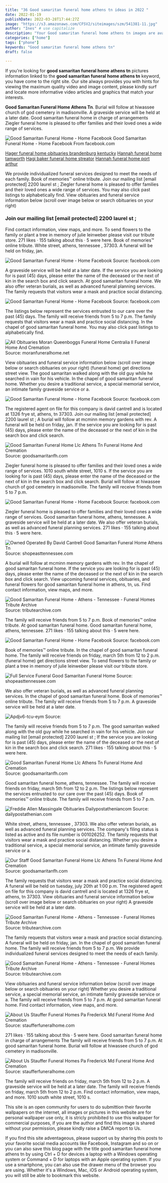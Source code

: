 ```yaml
---
title: "36 Good samaritan funeral home athens tn ideas in 2022 "
date: 2022-01-19
publishDate: 2022-03-28T17:44:27Z
image: "https://s3.amazonaws.com/CFSV2/siteimages/szm/541381-11.jpg"
author: "Ines" # use capitalize
description: "Your Good samaritan funeral home athens tn images are available. Good samaritan funeral home athens tn are a topic that is being searched for and liked by netizens now. You can Download the Good samaritan funeral home athens tn files here. Find and Download all free photos and vectors."
categories: ["home"]
tags: ["phone"]
keywords: "Good samaritan funeral home athens tn"
draft: false

---
```


If you're looking for **good samaritan funeral home athens tn** pictures information linked to the **good samaritan funeral home athens tn** keyword, you have come to the right  site.  Our site always  provides you with  hints  for viewing  the maximum  quality video and image  content, please kindly surf and locate more informative video articles and graphics  that match your interests.

**Good Samaritan Funeral Home Athens Tn**. Burial will follow at hiwassee church of god cemetery in madisonville. A graveside service will be held at a later date. Good samaritan funeral home in charge of arrangements Ziegler funeral home is pleased to offer families and their loved ones a wide range of services.

![Good Samaritan Funeral Home - Home Facebook](https://lookaside.fbsbx.com/lookaside/crawler/media/?media_id=181917650424979 "Good Samaritan Funeral Home - Home Facebook")
Good Samaritan Funeral Home - Home Facebook From facebook.com

[Hager funeral home obituaries brandenburg kentucky](/hager-funeral-home-obituaries-brandenburg-kentucky/)
[Hannah funeral home tamworth](/hannah-funeral-home-tamworth/)
[Hagi baker funeral home streator](/hagi-baker-funeral-home-streator/)
[Hannah funeral home port arthur](/hannah-funeral-home-port-arthur/)

We provide individualized funeral services designed to meet the needs of each family. Book of memories™ online tribute. Join our mailing list [email protected] 2200 laurel st ; Ziegler funeral home is pleased to offer families and their loved ones a wide range of services. You may also click past listings to alphabetically find. View obituaries and funeral service information below (scroll over image below or search obituaries on your right)

### Join our mailing list [email protected] 2200 laurel st ;

Find contact information, view maps, and more. To send flowers to the family or plant a tree in memory of julie leinweber please visit our tribute store. 271 likes · 155 talking about this · 5 were here. Book of memories™ online tribute. White street, athens, tennessee , 37303. A funeral will be held on friday, jan.


![Good Samaritan Funeral Home - Home Facebook](https://lookaside.fbsbx.com/lookaside/crawler/media/?media_id=181917650424979 "Good Samaritan Funeral Home - Home Facebook")
Source: facebook.com

A graveside service will be held at a later date. If the service you are looking for is past (45) days, please enter the name of the deceased or the next of kin in the search box and click search. At good samaritan funeral home. We also offer veteran burials, as well as advanced funeral planning services. The family requests that visitors wear a mask and practice social distancing.

![Good Samaritan Funeral Home - Home Facebook](https://lookaside.fbsbx.com/lookaside/crawler/media/?media_id=219150856701658 "Good Samaritan Funeral Home - Home Facebook")
Source: facebook.com

The listings below represent the services entrusted to our care over the past (45) days. The family will receive friends from 5 to 7 p.m. The family requests that visitors wear a mask and practice social distancing. In the chapel of good samaritan funeral home. You may also click past listings to alphabetically find.

![All Obituaries Moran Queenboggs Funeral Home Centralia Il Funeral Home And Cremation](https://s3.amazonaws.com/CFSV2/siteimages/mqg/976245-mqg-logo-ks.png "All Obituaries Moran Queenboggs Funeral Home Centralia Il Funeral Home And Cremation")
Source: moranfuneralhome.net

View obituaries and funeral service information below (scroll over image below or search obituaries on your right) (funeral home) get directions street view. The good samaritan walked along with the old guy while he searched in vain for his vehicle. In the chapel of good samaritan funeral home. Whether you desire a traditional service, a special memorial service, an intimate family graveside service or a.

![Good Samaritan Funeral Home - Home Facebook](https://lookaside.fbsbx.com/lookaside/crawler/media/?media_id=105738598042885 "Good Samaritan Funeral Home - Home Facebook")
Source: facebook.com

The registered agent on file for this company is david cantrell and is located at 1326 frye st, athens, tn 37303. Join our mailing list [email protected] 2200 laurel st ; A burial will follow at mcminn memory gardens with rev. A funeral will be held on friday, jan. If the service you are looking for is past (45) days, please enter the name of the deceased or the next of kin in the search box and click search.

![Good Samaritan Funeral Home Llc Athens Tn Funeral Home And Cremation](https://s3.amazonaws.com/CFSV2/siteimages/gds/996525-1.jpg "Good Samaritan Funeral Home Llc Athens Tn Funeral Home And Cremation")
Source: goodsamaritanfh.com

Ziegler funeral home is pleased to offer families and their loved ones a wide range of services. 1010 south white street, 1010 s. If the service you are looking for is past (45) days, please enter the name of the deceased or the next of kin in the search box and click search. Burial will follow at hiwassee church of god cemetery in madisonville. The family will receive friends from 5 to 7 p.m.

![Good Samaritan Funeral Home - Home Facebook](https://lookaside.fbsbx.com/lookaside/crawler/media/?media_id=182476173702460 "Good Samaritan Funeral Home - Home Facebook")
Source: facebook.com

Ziegler funeral home is pleased to offer families and their loved ones a wide range of services. Good samaritan funeral home, athens, tennessee. A graveside service will be held at a later date. We also offer veteran burials, as well as advanced funeral planning services. 271 likes · 155 talking about this · 5 were here.

![Owned Operated By David Cantrell Good Samaritan Funeral Home Athens Tn](https://static.wehaacdn.com/shopeasttennessee-com/imgs/media-images/2974/images/2974.jpg "Owned Operated By David Cantrell Good Samaritan Funeral Home Athens Tn")
Source: shopeasttennessee.com

A burial will follow at mcminn memory gardens with rev. In the chapel of good samaritan funeral home. If the service you are looking for is past (45) days, please enter the name of the deceased or the next of kin in the search box and click search. View upcoming funeral services, obituaries, and funeral flowers for good samaritan funeral home in athens, tn, us. Find contact information, view maps, and more.

![Good Samaritan Funeral Home - Athens - Tennessee - Funeral Homes Tribute Archive](https://tributecenteronline.s3-accelerate.amazonaws.com/Obituaries/23000406/Thumbnail.jpg "Good Samaritan Funeral Home - Athens - Tennessee - Funeral Homes Tribute Archive")
Source: tributearchive.com

The family will receive friends from 5 to 7 p.m. Book of memories™ online tribute. At good samaritan funeral home. Good samaritan funeral home, athens, tennessee. 271 likes · 155 talking about this · 5 were here.

![Good Samaritan Funeral Home - Home Facebook](https://lookaside.fbsbx.com/lookaside/crawler/media/?media_id=295286435754766 "Good Samaritan Funeral Home - Home Facebook")
Source: facebook.com

Book of memories™ online tribute. In the chapel of good samaritan funeral home. The family will receive friends on friday, march 5th from 12 to 2 p.m. (funeral home) get directions street view. To send flowers to the family or plant a tree in memory of julie leinweber please visit our tribute store.

![Full Service Funeral Good Samaritan Funeral Home](https://static.wehaacdn.com/shopeasttennessee-com/imgs/media-images/2843/images/2843.jpg "Full Service Funeral Good Samaritan Funeral Home")
Source: shopeasttennessee.com

We also offer veteran burials, as well as advanced funeral planning services. In the chapel of good samaritan funeral home. Book of memories™ online tribute. The family will receive friends from 5 to 7 p.m. A graveside service will be held at a later date.

![Apdjv6-tcu-eym](https://www.goodsamaritanfuneralhome.com/fh_live/10700/10763/images/obituaries/7757954_fbs.jpg "Apdjv6-tcu-eym")
Source: 

The family will receive friends from 5 to 7 p.m. The good samaritan walked along with the old guy while he searched in vain for his vehicle. Join our mailing list [email protected] 2200 laurel st ; If the service you are looking for is past (45) days, please enter the name of the deceased or the next of kin in the search box and click search. 271 likes · 155 talking about this · 5 were here.

![Good Samaritan Funeral Home Llc Athens Tn Funeral Home And Cremation](https://s3.amazonaws.com/CFSV2/siteimages/gds/968331-gds-logo-ks.png "Good Samaritan Funeral Home Llc Athens Tn Funeral Home And Cremation")
Source: goodsamaritanfh.com

Good samaritan funeral home, athens, tennessee. The family will receive friends on friday, march 5th from 12 to 2 p.m. The listings below represent the services entrusted to our care over the past (45) days. Book of memories™ online tribute. The family will receive friends from 5 to 7 p.m.

![Freddie Allen Massingale Obituaries Dailypostatheniancom](https://bloximages.chicago2.vip.townnews.com/dailypostathenian.com/content/tncms/assets/v3/editorial/7/e8/7e8c4c66-c129-5d94-af7c-441bc148f74c/60eb40a3040c6.image.jpg "Freddie Allen Massingale Obituaries Dailypostatheniancom")
Source: dailypostathenian.com

White street, athens, tennessee , 37303. We also offer veteran burials, as well as advanced funeral planning services. The company&#039;s filing status is listed as active and its file number is 001026252. The family requests that visitors wear a mask and practice social distancing. Whether you desire a traditional service, a special memorial service, an intimate family graveside service or a.

![Our Staff Good Samaritan Funeral Home Llc Athens Tn Funeral Home And Cremation](https://s3.amazonaws.com/CFSV2/staff/gds/43415-IMG8781.jpg "Our Staff Good Samaritan Funeral Home Llc Athens Tn Funeral Home And Cremation")
Source: goodsamaritanfh.com

The family requests that visitors wear a mask and practice social distancing. A funeral will be held on tuesday, july 20th at 1:00 p.m. The registered agent on file for this company is david cantrell and is located at 1326 frye st, athens, tn 37303. View obituaries and funeral service information below (scroll over image below or search obituaries on your right) A graveside service will be held at a later date.

![Good Samaritan Funeral Home - Athens - Tennessee - Funeral Homes Tribute Archive](https://tributecenteronline.s3-accelerate.amazonaws.com/Obituaries/22002216/Thumbnail_1.jpg "Good Samaritan Funeral Home - Athens - Tennessee - Funeral Homes Tribute Archive")
Source: tributearchive.com

The family requests that visitors wear a mask and practice social distancing. A funeral will be held on friday, jan. In the chapel of good samaritan funeral home. The family will receive friends from 5 to 7 p.m. We provide individualized funeral services designed to meet the needs of each family.

![Good Samaritan Funeral Home - Athens - Tennessee - Funeral Homes Tribute Archive](https://tributecenteronline.s3-accelerate.amazonaws.com/Obituaries/21560686/Thumbnail.jpg "Good Samaritan Funeral Home - Athens - Tennessee - Funeral Homes Tribute Archive")
Source: tributearchive.com

View obituaries and funeral service information below (scroll over image below or search obituaries on your right) Whether you desire a traditional service, a special memorial service, an intimate family graveside service or a. The family will receive friends from 5 to 7 p.m. At good samaritan funeral home. Find contact information, view maps, and more.

![About Us Stauffer Funeral Homes Pa Frederick Md Funeral Home And Cremation](https://s3.amazonaws.com/CFSV2/siteimages/szm/135033-StaufferWebsiteHeaderImage.jpg "About Us Stauffer Funeral Homes Pa Frederick Md Funeral Home And Cremation")
Source: staufferfuneralhome.com

271 likes · 155 talking about this · 5 were here. Good samaritan funeral home in charge of arrangements The family will receive friends from 5 to 7 p.m. At good samaritan funeral home. Burial will follow at hiwassee church of god cemetery in madisonville.

![About Us Stauffer Funeral Homes Pa Frederick Md Funeral Home And Cremation](https://s3.amazonaws.com/CFSV2/siteimages/szm/541381-11.jpg "About Us Stauffer Funeral Homes Pa Frederick Md Funeral Home And Cremation")
Source: staufferfuneralhome.com

The family will receive friends on friday, march 5th from 12 to 2 p.m. A graveside service will be held at a later date. The family will receive friends on friday, march 5th from 12 to 2 p.m. Find contact information, view maps, and more. 1010 south white street, 1010 s.

This site is an open community for users to do submittion their favorite wallpapers on the internet, all images or pictures in this website are for personal wallpaper use only, it is stricly prohibited to use this wallpaper for commercial purposes, if you are the author and find this image is shared without your permission, please kindly raise a DMCA report to Us.

If you find this site adventageous, please support us by sharing this posts to your favorite social media accounts like Facebook, Instagram and so on or you can also save this blog page with the title good samaritan funeral home athens tn by using Ctrl + D for devices a laptop with a Windows operating system or Command + D for laptops with an Apple operating system. If you use a smartphone, you can also use the drawer menu of the browser you are using. Whether it's a Windows, Mac, iOS or Android operating system, you will still be able to bookmark this website.
